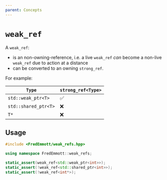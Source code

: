 ```yaml
---
parent: Concepts
---
```


# `weak_ref`

A `weak_ref`:

- is an non-owning-reference, i.e. a live `weak_ref` *can* become a non-live `weak_ref` due to action at a distance
- can be converted to an owning `strong_ref`.

For example:

| `Type`               | `strong_ref<Type>` |
|----------------------|--------------------|
| `std::weak_ptr<T>`   | ✅                  |
| `std::shared_ptr<T>` | ❌                  |
| `T*`                 | ❌                  |


## Usage

```c++
#include <FredEmmott/weak_refs.hpp>

using namespace FredEmmott::weak_refs;

static_assert(weak_ref<std::weak_ptr<int>>);
static_assert(!weak_ref<std::shared_ptr<int>>);
static_assert(!weak_ref<int*>);
```
